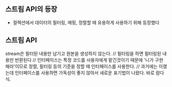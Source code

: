 ## 스트림 API의 등장
- 컬렉션에서 데이터의 필터링, 매핑, 정렬할 때 유용하게 사용하기 위해 등장했다

## 스트림 API 
stream은 필터된 내용만 남기고 원본을 생성하지 않는다. 
		// 필터링을 하면 필터링된 내용만 반환된다
		// 인터페이스는 특정 코드를 사용자에게 맡긴것이기 때문에 '니가 구현해라'이므로 정렬, 필터링 등의 기준을 정할 때 인터페이스를 사용한다.
		// 과거에는 이랬는데 인터페이스를 사용하면 가독성이 좋지 않아서 새로운 표기법이 나왔다. 바로 람다식.

